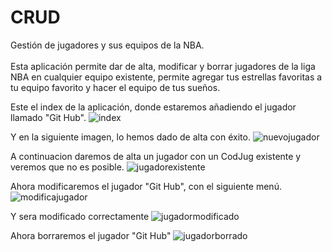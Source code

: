 # CRUD

Gestión de jugadores y sus equipos de la NBA.<br><br>
Esta aplicación permite dar de alta, modificar y borrar jugadores de la liga NBA en cualquier equipo existente, permite agregar tus estrellas favoritas a tu equipo favorito y hacer el equipo de tus sueños.

Este el index de la aplicación, donde estaremos añadiendo el jugador llamado "Git Hub".
![index](https://user-images.githubusercontent.com/33193519/53928275-c917fb00-4089-11e9-93a1-f9c96f1cbced.JPG)

Y en la siguiente imagen, lo hemos dado de alta con éxito.
![nuevojugador](https://user-images.githubusercontent.com/33193519/53928339-04b2c500-408a-11e9-8876-2dce2904ca56.JPG)

A continuacion daremos de alta un jugador con un CodJug existente y veremos que no es posible.
![jugadorexistente](https://user-images.githubusercontent.com/33193519/53928384-2d3abf00-408a-11e9-8546-b913dd279048.JPG)

Ahora modificaremos el jugador "Git Hub", con el siguiente menú.
![modificajugador](https://user-images.githubusercontent.com/33193519/53928414-52c7c880-408a-11e9-986d-135eb46ab4bb.JPG)

Y sera modificado correctamente
![jugadormodificado](https://user-images.githubusercontent.com/33193519/53928453-78ed6880-408a-11e9-9f9d-30bf41c83a14.JPG)

Ahora borraremos el jugador "Git Hub"
![jugadorborrado](https://user-images.githubusercontent.com/33193519/53928477-94f10a00-408a-11e9-995c-7b14bb9420b8.JPG)
